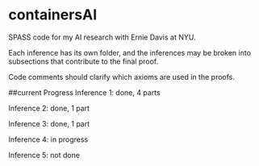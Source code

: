 # containersAI
SPASS code for my AI research with Ernie Davis at NYU.

Each inference has its own folder, and the inferences may be broken into subsections that contribute to the final proof.

Code comments should clarify which axioms are used in the proofs.

##current Progress
Inference 1: done, 4 parts

Inference 2: done, 1 part

Inference 3: done, 1 part

Inference 4: in progress

Inference 5: not done

